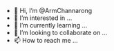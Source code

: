 - 👋 Hi, I’m @ArmChannarong
- 👀 I’m interested in ...
- 🌱 I’m currently learning ...
- 💞️ I’m looking to collaborate on ...
- 📫 How to reach me ...

<!---
ArmChannarong/ArmChannarong is a ✨ special ✨ repository because its `README.md` (this file) appears on your GitHub profile.
You can click the Preview link to take a look at your changes.
--->
